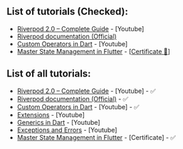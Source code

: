 ## List of tutorials (Checked):
- [Riverpod 2.0 – Complete Guide](https://www.youtube.com/watch?v=Zp7VKVhirmw) - [Youtube]
- [Riverpod documentation (Official)](https://riverpod.dev/docs/getting_started)
- [Custom Operators in Dart](https://youtu.be/HvZZqfK1hhQ) - [Youtube]
- [Master State Management in Flutter](https://www.educative.io/courses/master-state-management-flutter) - [[Certificate 📜](https://www.educative.io/verify-certificate/585DM2twO1w9BOg4ocNDWjrXEm1YFq)]



<!-- <h2 align="Center"  width="55%"> </h3> -->
## List of all tutorials:

- [Riverpod 2.0 – Complete Guide](https://www.youtube.com/watch?v=Zp7VKVhirmw) - [Youtube] - ✅
- [Riverpod documentation (Official)](https://riverpod.dev/docs/getting_started) - ✅
- [Custom Operators in Dart](https://youtu.be/HvZZqfK1hhQ) - [Youtube] - ✅
- [Extensions](https://www.youtube.com/watch?v=XEcnTXxUiNw) - [Youtube]
- [Generics in Dart](https://www.youtube.com/watch?v=hjwFh_UOVu0) - [Youtube]
- [Exceptions and Errors](https://www.youtube.com/watch?v=2uyMvzTr9xI) - [Youtube]
- [Master State Management in Flutter](https://www.educative.io/courses/master-state-management-flutter) - [Certificate] - ✅



<!--
❤️ 🧡 💛 💚 💙 💜 🖤 🤍 🤎 ❤️‍🔥 ❤️‍🩹 💔 ❣️ 💕 💞 💓 💗 💖 💘 💝 💟 
☮️ ✝️ ☪️ 🕉 ☸️ ✡️ 🔯 🕎 ☯️ ☦️ 🛐 ⛎ ♈️ ♉️ ♊️ ♋️ ♌️ ♍️ ♎️ ♏️ ♐️ ♑️ ♒️ ♓️ 🆔 
⚛️ 🉑 ☢️ ☣️ 📴 📳 🈶 🈚️ 🈸 🈺 🈷️ ✴️ 🆚 💮 🉐 ㊙️ ㊗️ 🈴 🈵 🈹 🈲 
🅰️ 🅱️ 🆎 🆑 🅾️ 🆘 ❌ ⭕️ 🛑 ⛔️ 📛 🚫 💯 💢 ♨️ 🚷 🚯 🚳 🚱 🔞 
📵 🚭 ❗️ ❕ ❓ ❔ ‼️ ⁉️ 🔅 🔆 〽️ ⚠️ 🚸 🔱 ⚜️ 🔰 ♻️ ✅ 🈯️ 💹 ❇️ 
✳️ ❎ 🌐 💠 Ⓜ️ 🌀 💤 🏧 🚾 ♿️ 🅿️ 🛗 🈳 🈂️ 🛂 🛃 🛄 🛅 🚹 🚺
🚼 ⚧ 🚻 🚮 🎦 📶 🈁 🔣 ℹ️ 🔤 🔡 🔠 🆖 🆗 🆙 🆒 🆕 🆓 0️⃣ 
1️⃣ 2️⃣ 3️⃣ 4️⃣ 5️⃣ 6️⃣ 7️⃣ 8️⃣ 9️⃣ 🔟 🔢 #️⃣ *️⃣ ⏏️ ▶️ ⏸ ⏯ ⏹ ⏺ ⏭ 
⏮ ⏩ ⏪ ⏫ ⏬ ◀️ 🔼 🔽 ➡️ ⬅️ ⬆️ ⬇️ ↗️ ↘️ ↙️ ↖️ ↕️ ↔️ ↪️ ↩️ ⤴️ 
⤵️ 🔀 🔁 🔂 🔄 🔃 🎵 🎶 ➕ ➖ ➗ ✖️ 🟰 ♾ 💲 💱 ™️ ©️ ®️ 
〰️ ➰ ➿ 🔚 🔙 🔛 🔝 🔜 ✔️ ☑️ 🔘 🔴 🟠 🟡 🟢 🔵 🟣 ⚫️ 
⚪️ 🟤⌚️ 📱 📲 💻 ⌨️ 🖥 🖨 🖱 🖲 🕹 🗜 💽 💾 💿 📀 📼 
📷 📸 📹 🎥 📽 🎞 📞 ☎️ 📟 📠 📺 📻 🎙 🎚 🎛 🧭 ⏱ 
⏲ ⏰ 🕰 ⌛️ ⏳ 📡 🔋 🪫 🔌 💡 🔦 🕯 🪔 🧯 🛢 💸 💵 
💴 💶 💷 🪙 💰 💳 💎 ⚖️ 🪜 🧰 🪛 🔧 🔨 ⚒ 🛠 ⛏ 🪚
🔩 ⚙️ 🪤 🧱 ⛓ 🧲 🔫 💣 🧨 🪓 🔪 🗡 ⚔️ 🛡 🚬 ⚰️ 🪦
⚱️ 🏺 🔮 📿 🧿 🪬 💈 ⚗️ 🔭 🔬 🕳 🩹 🩺 🩻 🩼 💊 💉
🩸 🧬 🦠 🧫 🧪 🌡 🧹 🪠 🧺 🧻 🚽 🚰 🚿 🛁 🛀 🧼 🪥
🪒 🧽 🪣 🧴 🛎 🔑 🗝 🚪 🪑 🛋 🛏 🛌 🧸 🪆 🖼 🪞 🪟 
🛍 🛒 🎁 🎈 🎏 🎀 🪄 🪅 🎊 🎉 🪩 🎎 🏮 🎐 🧧 ✉️ 📩 
📨 📧 💌 📥 📤 📦 🏷 🪧 📪 📫 📬 📭 📮 📯 📜 📃 📄 
📑 🧾 📊 📈 📉 🗒 🗓 📆 📅 🗑 🪪 📇 🗃 🗳 🗄 📋 📁
📂 🗂 🗞 📰 📓 📔 📒 📕 📗 📘 📙 📚 📖 🔖 🧷 🔗 📎
🖇 📐 📏 🧮 📌 📍 ✂️ 🖊 🖋 ✒️ 🖌 🖍 📝 ✏️ 🔍 🔎 🔏 
🔐 🔒 🔓 -->
